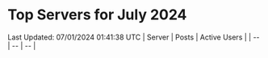 # Top Servers for July 2024
Last Updated: 07/01/2024 01:41:38 UTC
| Server | Posts | Active Users |
| -- | -- | -- |
